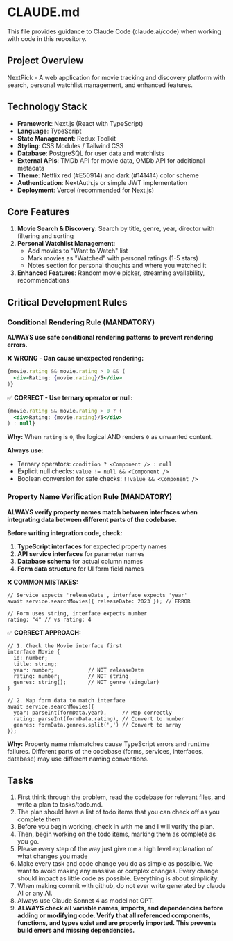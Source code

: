 # CLAUDE.md

This file provides guidance to Claude Code (claude.ai/code) when working with code in this repository.

## Project Overview

NextPick - A web application for movie tracking and discovery platform with search, personal watchlist management, and enhanced features.

## Technology Stack
- **Framework**: Next.js (React with TypeScript)
- **Language**: TypeScript
- **State Management**: Redux Toolkit
- **Styling**: CSS Modules / Tailwind CSS
- **Database**: PostgreSQL for user data and watchlists
- **External APIs**: TMDb API for movie data, OMDb API for additional metadata
- **Theme**: Netflix red (#E50914) and dark (#141414) color scheme
- **Authentication**: NextAuth.js or simple JWT implementation
- **Deployment**: Vercel (recommended for Next.js)

## Core Features
1. **Movie Search & Discovery**: Search by title, genre, year, director with filtering and sorting
2. **Personal Watchlist Management**: 
   - Add movies to "Want to Watch" list
   - Mark movies as "Watched" with personal ratings (1-5 stars)
   - Notes section for personal thoughts and where you watched it
3. **Enhanced Features**: Random movie picker, streaming availability, recommendations

## Critical Development Rules

### Conditional Rendering Rule (MANDATORY)
**ALWAYS use safe conditional rendering patterns to prevent rendering errors.**

❌ **WRONG - Can cause unexpected rendering:**
```jsx
{movie.rating && movie.rating > 0 && (
  <div>Rating: {movie.rating}/5</div>
)}
```

✅ **CORRECT - Use ternary operator or null:**
```jsx
{movie.rating && movie.rating > 0 ? (
  <div>Rating: {movie.rating}/5</div>
) : null}
```

**Why:** When `rating` is `0`, the logical AND renders `0` as unwanted content.

**Always use:**
- Ternary operators: `condition ? <Component /> : null`
- Explicit null checks: `value != null && <Component />`
- Boolean conversion for safe checks: `!!value && <Component />`

### Property Name Verification Rule (MANDATORY)
**ALWAYS verify property names match between interfaces when integrating data between different parts of the codebase.**

**Before writing integration code, check:**
1. **TypeScript interfaces** for expected property names
2. **API service interfaces** for parameter names  
3. **Database schema** for actual column names
4. **Form data structure** for UI form field names

❌ **COMMON MISTAKES:**
```tsx
// Service expects 'releaseDate', interface expects 'year'
await service.searchMovies({ releaseDate: 2023 }); // ERROR

// Form uses string, interface expects number
rating: "4" // vs rating: 4
```

✅ **CORRECT APPROACH:**
```tsx
// 1. Check the Movie interface first
interface Movie {
  id: number;
  title: string;
  year: number;           // NOT releaseDate
  rating: number;         // NOT string
  genres: string[];       // NOT genre (singular)
}

// 2. Map form data to match interface
await service.searchMovies({
  year: parseInt(formData.year),     // Map correctly
  rating: parseInt(formData.rating), // Convert to number
  genres: formData.genres.split(',') // Convert to array
});
```

**Why:** Property name mismatches cause TypeScript errors and runtime failures. Different parts of the codebase (forms, services, interfaces, database) may use different naming conventions.

## Tasks

1. First think through the problem, read the codebase for relevant files, and write a plan to tasks/todo.md.
2. The plan should have a list of todo items that you can check off as you complete them
3. Before you begin working, check in with me and I will verify the plan.
4. Then, begin working on the todo items, marking them as complete as you go.
5. Please every step of the way just give me a high level explanation of what changes you made
6. Make every task and code change you do as simple as possible. We want to avoid making any massive or complex changes. Every change should impact as little code as possible. Everything is about simplicity.
7. When making commit with github, do not ever write generated by claude AI or any AI.
8. Always use Claude Sonnet 4 as model not GPT.
9. **ALWAYS check all variable names, imports, and dependencies before adding or modifying code. Verify that all referenced components, functions, and types exist and are properly imported. This prevents build errors and missing dependencies.**